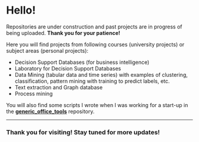 # Hello!

Repositories are under construction and past projects are in progress of being uploaded. **Thank you for your patience!**

Here you will find projects from following courses (university projects) or subject areas (personal projects):

- Decision Support Databases (for business intelligence)
- Laboratory for Decision Support Databases
- Data Mining (tabular data and time series) with examples of clustering, classification, pattern mining with training to predict labels, etc.
- Text extraction and Graph database
- Process mining


You will also find some scripts I wrote when I was working for a start-up in the **[generic_office_tools](https://github.com/nawunipi/generic_office_tools)** repository.

---

### Thank you for visiting! Stay tuned for more updates!
